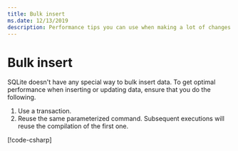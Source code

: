 ```yaml
---
title: Bulk insert
ms.date: 12/13/2019
description: Performance tips you can use when making a lot of changes to the database.
---
```

# Bulk insert

SQLite doesn't have any special way to bulk insert data. To get optimal performance when inserting or updating data, ensure that you do the following.

1. Use a transaction.
2. Reuse the same parameterized command. Subsequent executions will reuse the compilation of the first one.

[!code-csharp[](../../../../samples/snippets/standard/data/sqlite/BulkInsertSample/Program.cs?name=snippet_BulkInsert)]
